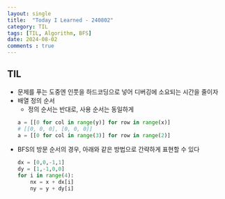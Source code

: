 ```yaml
---
layout: single
title:  "Today I Learned - 240802"
category: TIL
tags: [TIL, Algorithm, BFS]
date: 2024-08-02
comments : true
---
```


## TIL
* 문제를 푸는 도중엔 인풋을 하드코딩으로 넣어 디버깅에 소요되는 시간을 줄이자
* 배열 정의 순서
    * 정의 순서는 반대로, 사용 순서는 동일하게
    ```python
    a = [[0 for col in range(y)] for row in range(x)]
    # [[0, 0, 0], [0, 0, 0]]
    a = [[0 for col in range(3)] for row in range(2)]
    ```
* BFS의 방문 순서의 경우, 아래와 같은 방법으로 간략하게 표현할 수 있다
    ```python
    dx = [0,0,-1,1]
    dy = [1,-1,0,0]
    for i in range(4):
        nx = x + dx[i]
        ny = y + dy[i]
    ```